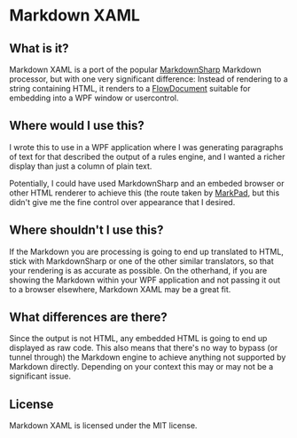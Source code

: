 # Markdown XAML

## What is it?

Markdown XAML is a port of the popular 
[MarkdownSharp](http://code.google.com/p/markdownsharp/) Markdown processor, but with one very 
significant difference: Instead of rendering to a string containing HTML, it renders to a 
[FlowDocument](http://msdn.microsoft.com/en-us/library/system.windows.documents.flowdocument.aspx) 
suitable for embedding into a WPF window or usercontrol.



## Where would I use this?

I wrote this to use in a WPF application where I was generating paragraphs of text for that 
described the output of a rules engine, and I wanted a richer display than just a column of plain 
text.

Potentially, I could have used MarkdownSharp and an embeded browser or other HTML renderer to 
achieve this (the route taken by [MarkPad](http://code52.org/DownmarkerWPF/), but this didn't 
give me the fine control over appearance that I desired.



## Where shouldn't I use this?

If the Markdown you are processing is going to end up translated to HTML, stick with 
MarkdownSharp or one of the other similar translators, so that your rendering is as accurate as 
possible. On the otherhand, if you are showing the Markdown within your WPF application and not
passing it out to a browser elsewhere, Markdown XAML may be a great fit.



## What differences are there?

Since the output is not HTML, any embedded HTML is going to end up displayed as raw code. This 
also means that there's no way to bypass (or tunnel through) the Markdown engine to achieve 
anything not supported by Markdown directly. Depending on your context this may or may not be a
significant issue.


## License

Markdown XAML is licensed under the MIT license.